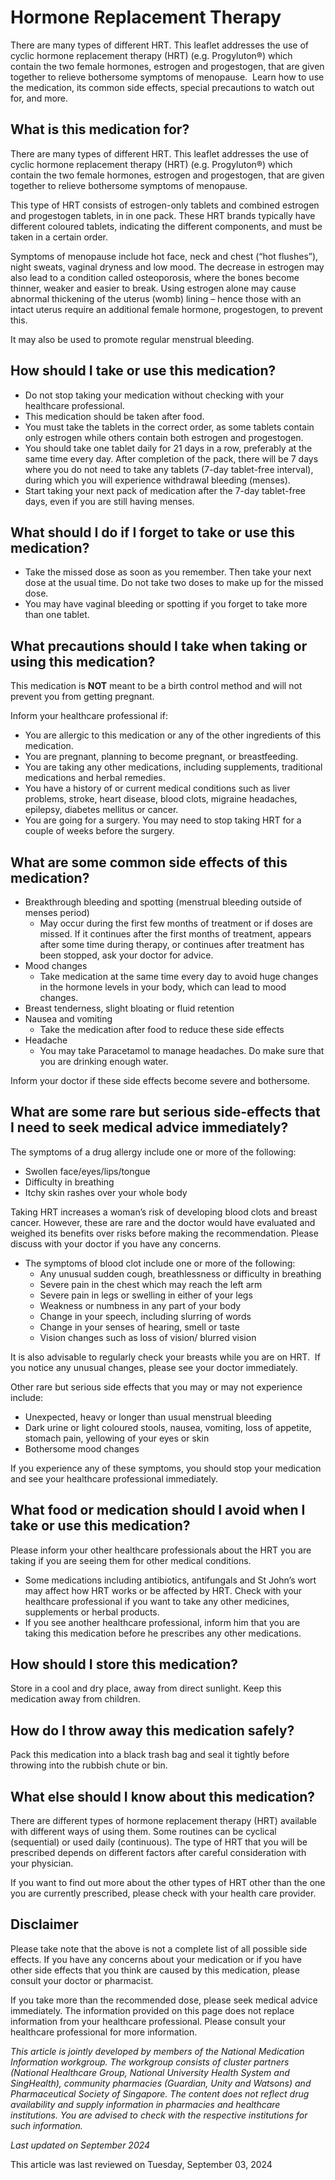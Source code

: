 # Hormone Replacement Therapy

There are many types of different HRT. This leaflet addresses the use of cyclic hormone replacement therapy (HRT) (e.g. Progyluton®) which contain the two female hormones, estrogen and progestogen, that are given together to relieve bothersome symptoms of menopause. 
Learn how to use the medication, its common side effects, special precautions to watch out for, and more.

What is this medication for?
----------------------------

There are many types of different HRT. This leaflet addresses the use of cyclic hormone replacement therapy (HRT) (e.g. Progyluton®) which contain the two female hormones, estrogen and progestogen, that are given together to relieve bothersome symptoms of menopause.

This type of HRT consists of estrogen-only tablets and combined estrogen and progestogen tablets, in in one pack. These HRT brands typically have different coloured tablets, indicating the different components, and must be taken in a certain order.

Symptoms of menopause include hot face, neck and chest (“hot flushes”), night sweats, vaginal dryness and low mood. The decrease in estrogen may also lead to a condition called osteoporosis, where the bones become thinner, weaker and easier to break. Using estrogen alone may cause abnormal thickening of the uterus (womb) lining – hence those with an intact uterus require an additional female hormone, progestogen, to prevent this.

It may also be used to promote regular menstrual bleeding.

How should I take or use this medication?
-----------------------------------------

* Do not stop taking your medication without checking with your healthcare professional.
* This medication should be taken after food.
* You must take the tablets in the correct order, as some tablets contain only estrogen while others contain both estrogen and progestogen.
* You should take one tablet daily for 21 days in a row, preferably at the same time every day. After completion of the pack, there will be 7 days where you do not need to take any tablets (7-day tablet-free interval), during which you will experience withdrawal bleeding (menses).
* Start taking your next pack of medication after the 7-day tablet-free days, even if you are still having menses.

What should I do if I forget to take or use this medication?
------------------------------------------------------------

* Take the missed dose as soon as you remember. Then take your next dose at the usual time. Do not take two doses to make up for the missed dose.
* You may have vaginal bleeding or spotting if you forget to take more than one tablet.

What precautions should I take when taking or using this medication?
--------------------------------------------------------------------

This medication is **NOT** meant to be a birth control method and will not prevent you from getting pregnant.

Inform your healthcare professional if:

* You are allergic to this medication or any of the other ingredients of this medication.
* You are pregnant, planning to become pregnant, or breastfeeding.
* You are taking any other medications, including supplements, traditional medications and herbal remedies.
* You have a history of or current medical conditions such as liver problems, stroke, heart disease, blood clots, migraine headaches, epilepsy, diabetes mellitus or cancer.
* You are going for a surgery. You may need to stop taking HRT for a couple of weeks before the surgery.

What are some common side effects of this medication?
-----------------------------------------------------

* Breakthrough bleeding and spotting (menstrual bleeding outside of menses period)
  + May occur during the first few months of treatment or if doses are missed. If it continues after the first months of treatment, appears after some time during therapy, or continues after treatment has been stopped, ask your doctor for advice.
* Mood changes 
  + Take medication at the same time every day to avoid huge changes in the hormone levels in your body, which can lead to mood changes.
* Breast tenderness, slight bloating or fluid retention
* Nausea and vomiting
  + Take the medication after food to reduce these side effects
* Headache
  + You may take Paracetamol to manage headaches. Do make sure that you are drinking enough water.

Inform your doctor if these side effects become severe and bothersome.

What are some rare but serious side-effects that I need to seek medical advice immediately?
-------------------------------------------------------------------------------------------

The symptoms of a drug allergy include one or more of the following:

* Swollen face/eyes/lips/tongue
* Difficulty in breathing
* Itchy skin rashes over your whole body

Taking HRT increases a woman’s risk of developing blood clots and breast cancer. However, these are rare and the doctor would have evaluated and weighed its benefits over risks before making the recommendation. Please discuss with your doctor if you have any concerns.

* The symptoms of blood clot include one or more of the following: 
  + Any unusual sudden cough, breathlessness or difficulty in breathing
  + Severe pain in the chest which may reach the left arm
  + Severe pain in legs or swelling in either of your legs
  + Weakness or numbness in any part of your body
  + Change in your speech, including slurring of words
  + Change in your senses of hearing, smell or taste
  + Vision changes such as loss of vision/ blurred vision

It is also advisable to regularly check your breasts while you are on HRT.  If you notice any unusual changes, please see your doctor immediately.

Other rare but serious side effects that you may or may not experience include:

* Unexpected, heavy or longer than usual menstrual bleeding
* Dark urine or light coloured stools, nausea, vomiting, loss of appetite, stomach pain, yellowing of your eyes or skin
* Bothersome mood changes

If you experience any of these symptoms, you should stop your medication and see your healthcare professional immediately.

What food or medication should I avoid when I take or use this medication?
--------------------------------------------------------------------------

Please inform your other healthcare professionals about the HRT you are taking if you are seeing them for other medical conditions.

* Some medications including antibiotics, antifungals and St John’s wort may affect how HRT works or be affected by HRT. Check with your healthcare professional if you want to take any other medicines, supplements or herbal products.
* If you see another healthcare professional, inform him that you are taking this medication before he prescribes any other medications.

How should I store this medication?
-----------------------------------

Store in a cool and dry place, away from direct sunlight. Keep this medication away from children.

How do I throw away this medication safely?
-------------------------------------------

Pack this medication into a black trash bag and seal it tightly before throwing into the rubbish chute or bin.

What else should I know about this medication?
----------------------------------------------

There are different types of hormone replacement therapy (HRT) available with different ways of using them. Some routines can be cyclical (sequential) or used daily (continuous). The type of HRT that you will be prescribed depends on different factors after careful consideration with your physician.

If you want to find out more about the other types of HRT other than the one you are currently prescribed, please check with your health care provider.

Disclaimer
----------

Please take note that the above is not a complete list of all possible side effects. If you have any concerns about your medication or if you have other side effects that you think are caused by this medication, please consult your doctor or pharmacist.

If you take more than the recommended dose, please seek medical advice immediately. The information provided on this page does not replace information from your healthcare professional. Please consult your healthcare professional for more information.

*This article is jointly developed by members of the National Medication Information workgroup. The workgroup consists of cluster partners (National Healthcare Group, National University Health System and SingHealth), community pharmacies (Guardian, Unity and Watsons) and Pharmaceutical Society of Singapore. The content does not reflect drug availability and supply information in pharmacies and healthcare institutions. You are advised to check with the respective institutions for such information.*

*Last updated on September 2024*

This article was last reviewed on
Tuesday, September 03, 2024